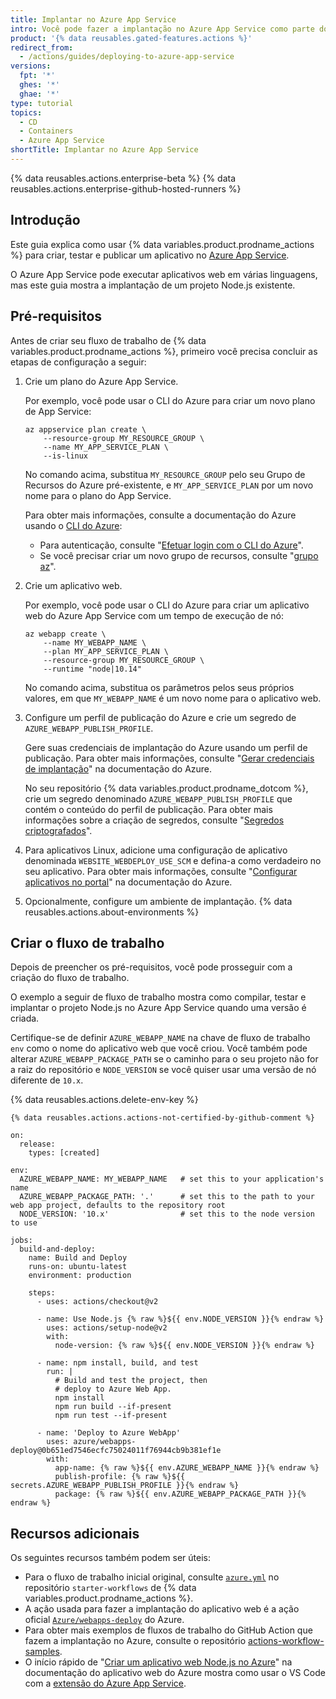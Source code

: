 ```yaml
---
title: Implantar no Azure App Service
intro: Você pode fazer a implantação no Azure App Service como parte dos fluxos de trabalho com implantação contínua (CD).
product: '{% data reusables.gated-features.actions %}'
redirect_from:
  - /actions/guides/deploying-to-azure-app-service
versions:
  fpt: '*'
  ghes: '*'
  ghae: '*'
type: tutorial
topics:
  - CD
  - Containers
  - Azure App Service
shortTitle: Implantar no Azure App Service
---
```


{% data reusables.actions.enterprise-beta %}
{% data reusables.actions.enterprise-github-hosted-runners %}

## Introdução

Este guia explica como usar {% data variables.product.prodname_actions %} para criar, testar e publicar um aplicativo no [Azure App Service](https://azure.microsoft.com/en-us/services/app-service/).

O Azure App Service pode executar aplicativos web em várias linguagens, mas este guia mostra a implantação de um projeto Node.js existente.

## Pré-requisitos

Antes de criar seu fluxo de trabalho de {% data variables.product.prodname_actions %}, primeiro você precisa concluir as etapas de configuração a seguir:

1. Crie um plano do Azure App Service.

   Por exemplo, você pode usar o CLI do Azure para criar um novo plano de App Service:

   ```bash{:copy}
   az appservice plan create \
       --resource-group MY_RESOURCE_GROUP \
       --name MY_APP_SERVICE_PLAN \
       --is-linux
   ```

   No comando acima, substitua `MY_RESOURCE_GROUP` pelo seu Grupo de Recursos do Azure pré-existente, e `MY_APP_SERVICE_PLAN` por um novo nome para o plano do App Service.

   Para obter mais informações, consulte a documentação do Azure usando o [CLI do Azure](https://docs.microsoft.com/en-us/cli/azure/):

   * Para autenticação, consulte "[Efetuar login com o CLI do Azure](https://docs.microsoft.com/en-us/cli/azure/authenticate-azure-cli)".
   * Se você precisar criar um novo grupo de recursos, consulte "[grupo az](https://docs.microsoft.com/en-us/cli/azure/group?view=azure-cli-latest#az_group_create)".

2. Crie um aplicativo web.

   Por exemplo, você pode usar o CLI do Azure para criar um aplicativo web do Azure App Service com um tempo de execução de nó:

   ```bash{:copy}
   az webapp create \
       --name MY_WEBAPP_NAME \
       --plan MY_APP_SERVICE_PLAN \
       --resource-group MY_RESOURCE_GROUP \
       --runtime "node|10.14"
   ```

   No comando acima, substitua os parâmetros pelos seus próprios valores, em que `MY_WEBAPP_NAME` é um novo nome para o aplicativo web.

3. Configure um perfil de publicação do Azure e crie um segredo de `AZURE_WEBAPP_PUBLISH_PROFILE`.

   Gere suas credenciais de implantação do Azure usando um perfil de publicação. Para obter mais informações, consulte "[Gerar credenciais de implantação](https://docs.microsoft.com/en-us/azure/app-service/deploy-github-actions?tabs=applevel#generate-deployment-credentials)" na documentação do Azure.

   No seu repositório {% data variables.product.prodname_dotcom %}, crie um segredo denominado `AZURE_WEBAPP_PUBLISH_PROFILE` que contém o conteúdo do perfil de publicação. Para obter mais informações sobre a criação de segredos, consulte "[Segredos criptografados](/actions/reference/encrypted-secrets#creating-encrypted-secrets-for-a-repository)".

4. Para aplicativos Linux, adicione uma configuração de aplicativo denominada `WEBSITE_WEBDEPLOY_USE_SCM` e defina-a como verdadeiro no seu aplicativo. Para obter mais informações, consulte "[Configurar aplicativos no portal](https://docs.microsoft.com/en-us/azure/app-service/configure-common#configure-app-settings)" na documentação do Azure.

5. Opcionalmente, configure um ambiente de implantação. {% data reusables.actions.about-environments %}

## Criar o fluxo de trabalho

Depois de preencher os pré-requisitos, você pode prosseguir com a criação do fluxo de trabalho.

O exemplo a seguir de fluxo de trabalho mostra como compilar, testar e implantar o projeto Node.js no Azure App Service quando uma versão é criada.

Certifique-se de definir `AZURE_WEBAPP_NAME` na chave de fluxo de trabalho `env` como o nome do aplicativo web que você criou. Você também pode alterar `AZURE_WEBAPP_PACKAGE_PATH` se o caminho para o seu projeto não for a raiz do repositório e `NODE_VERSION` se você quiser usar uma versão de nó diferente de `10.x`.

{% data reusables.actions.delete-env-key %}

```yaml{:copy}
{% data reusables.actions.actions-not-certified-by-github-comment %}

on:
  release:
    types: [created]

env:
  AZURE_WEBAPP_NAME: MY_WEBAPP_NAME   # set this to your application's name
  AZURE_WEBAPP_PACKAGE_PATH: '.'      # set this to the path to your web app project, defaults to the repository root
  NODE_VERSION: '10.x'                # set this to the node version to use

jobs:
  build-and-deploy:
    name: Build and Deploy
    runs-on: ubuntu-latest
    environment: production

    steps:
      - uses: actions/checkout@v2

      - name: Use Node.js {% raw %}${{ env.NODE_VERSION }}{% endraw %}
        uses: actions/setup-node@v2
        with:
          node-version: {% raw %}${{ env.NODE_VERSION }}{% endraw %}

      - name: npm install, build, and test
        run: |
          # Build and test the project, then
          # deploy to Azure Web App.
          npm install
          npm run build --if-present
          npm run test --if-present

      - name: 'Deploy to Azure WebApp'
        uses: azure/webapps-deploy@0b651ed7546ecfc75024011f76944cb9b381ef1e
        with:
          app-name: {% raw %}${{ env.AZURE_WEBAPP_NAME }}{% endraw %}
          publish-profile: {% raw %}${{ secrets.AZURE_WEBAPP_PUBLISH_PROFILE }}{% endraw %}
          package: {% raw %}${{ env.AZURE_WEBAPP_PACKAGE_PATH }}{% endraw %}
```

## Recursos adicionais

Os seguintes recursos também podem ser úteis:

* Para o fluxo de trabalho inicial original, consulte [`azure.yml`](https://github.com/actions/starter-workflows/blob/main/deployments/azure.yml) no repositório `starter-workflows` de {% data variables.product.prodname_actions %}.
* A ação usada para fazer a implantação do aplicativo web é a ação oficial [`Azure/webapps-deploy`](https://github.com/Azure/webapps-deploy) do Azure.
* Para obter mais exemplos de fluxos de trabalho do GitHub Action que fazem a implantação no Azure, consulte o repositório [actions-workflow-samples](https://github.com/Azure/actions-workflow-samples).
* O início rápido de "[Criar um aplicativo web Node.js no Azure](https://docs.microsoft.com/en-us/azure/app-service/quickstart-nodejs)" na documentação do aplicativo web do Azure mostra como usar o VS Code com a [extensão do Azure App Service](https://marketplace.visualstudio.com/items?itemName=ms-azuretools.vscode-azureappservice).
